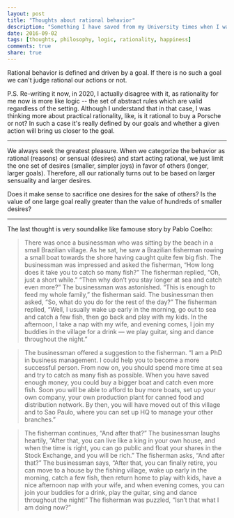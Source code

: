 ```yaml
---
layout: post
title: "Thoughts about rational behavior"
description: "Something I have saved from my University times when I was interested in philosophy."
date: 2016-09-02
tags: [thoughts, philosophy, logic, rationality, happiness]
comments: true
share: true
---
```


Rational behavior is defined and driven by a goal. If there is no such a goal we can't judge rational our actions or not.

P.S. Re-writing it now, in 2020, I actually disagree with it, as rationality for me now is more like logic -- the set of abstract rules which are valid regardless of the setting. Although I understand that in that case, I was thinking more about practical rationality, like, is it rational to buy a Porsche or not? In such a case it's really defined by our goals and whether a given action will bring us closer to the goal.

---

We always seek the greatest pleasure. When we categorize the behavior as rational (reasons) or sensual (desires) and start acting rational, we just limit the one set of desires (smaller, simpler joys) in favor of others (longer, larger goals). Therefore, all our rationally turns out to be based on larger sensuality and larger desires.

Does it make sense to sacrifice one desires for the sake of others? Is the value of one large goal really greater than the value of hundreds of smaller desires?

---

The last thought is very soundalike like famouse story by Pablo Coelho:

> There was once a businessman who was sitting by the beach in a small Brazilian village.
As he sat, he saw a Brazilian fisherman rowing a small boat towards the shore having caught quite few big fish.
The businessman was impressed and asked the fisherman, “How long does it take you to catch so many fish?”
The fisherman replied, “Oh, just a short while.”
“Then why don’t you stay longer at sea and catch even more?” The businessman was astonished.
“This is enough to feed my whole family,” the fisherman said.
The businessman then asked, “So, what do you do for the rest of the day?”
The fisherman replied, “Well, I usually wake up early in the morning, go out to sea and catch a few fish, then go back and play with my kids. In the afternoon, I take a nap with my wife, and evening comes, I join my buddies in the village for a drink — we play guitar, sing and dance throughout the night.”

> The businessman offered a suggestion to the fisherman. “I am a PhD in business management. I could help you to become a more successful person. From now on, you should spend more time at sea and try to catch as many fish as possible. When you have saved enough money, you could buy a bigger boat and catch even more fish. Soon you will be able to afford to buy more boats, set up your own company, your own production plant for canned food and distribution network. By then, you will have moved out of this village and to Sao Paulo, where you can set up HQ to manage your other branches.”

> The fisherman continues, “And after that?” The businessman laughs heartily, “After that, you can live like a king in your own house, and when the time is right, you can go public and float your shares in the Stock Exchange, and you will be rich.” The fisherman asks, “And after that?” The businessman says, “After that, you can finally retire, you can move to a house by the fishing village, wake up early in the morning, catch a few fish, then return home to play with kids, have a nice afternoon nap with your wife, and when evening comes, you can join your buddies for a drink, play the guitar, sing and dance throughout the night!” The fisherman was puzzled, “Isn’t that what I am doing now?”
